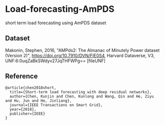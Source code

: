 # Load-forecasting-AmPDS
short term load forecasting using AmPDS dataset
## Dataset
Makonin, Stephen, 2016, "AMPds2: The Almanac of Minutely Power dataset (Version 2)", https://doi.org/10.7910/DVN/FIE0S4, Harvard Dataverse, V3, UNF:6:0uqZaBkSWdyv27JqTHFWPg== [fileUNF]
## Reference
```
@article{chen2018short,
  title={Short-term load forecasting with deep residual networks},
  author={Chen, Kunjin and Chen, Kunlong and Wang, Qin and He, Ziyu and Hu, Jun and He, Jinliang},
  journal={IEEE Transactions on Smart Grid},
  year={2018},
  publisher={IEEE}
}
```
